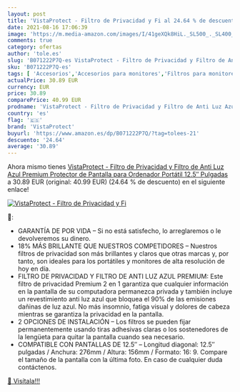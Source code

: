 ```yaml
---
layout: post
title: 'VistaProtect - Filtro de Privacidad y Fi al 24.64 % de descuento'
date: 2021-08-16 17:06:39
image: 'https://m.media-amazon.com/images/I/41geXQk8HiL._SL500_._SL400_.jpg'
comments: true
category: ofertas
author: 'tole.es'
slug: 'B071222P7Q-es VistaProtect - Filtro de Privacidad y Filtro de Anti Luz...'
sku: 'B071222P7Q-es'
tags: [ 'Accesorios','Accesorios para monitores','Filtros para monitores','Informática','ordenador','vistaprotect', ]
actualPrice: 30.89 EUR
currency: EUR
price: 30.89
comparePrice: 40.99 EUR
prodname: 'VistaProtect - Filtro de Privacidad y Filtro de Anti Luz Azul Premium  Protector de Pantalla para Ordenador Portátil  12.5″ Pulgadas '
country: 'es'
flag: '🇪🇸'
brand: 'VistaProtect'
buyurl: 'https://www.amazon.es/dp/B071222P7Q/?tag=tolees-21'
descuento: '24.64'
average: '30.89'
---
```


Ahora mismo tienes [VistaProtect - Filtro de Privacidad y Filtro de Anti Luz Azul Premium  Protector de Pantalla para Ordenador Portátil  12.5″ Pulgadas ](https://www.amazon.es/dp/B071222P7Q/?tag=tolees-21) a 30.89 EUR (original: 40.99 EUR) (24.64 %  de descuento) en el siguiente enlace!

[![VistaProtect - Filtro de Privacidad y Fi](https://m.media-amazon.com/images/I/41geXQk8HiL._SL500_._SL400_.jpg)](https://www.amazon.es/dp/B071222P7Q/?tag=tolees-21)

🔎:

- GARANTÍA DE POR VIDA – Si no está satisfecho, lo arreglaremos o le devolveremos su dinero.
- 18% MÁS BRILLANTE QUE NUESTROS COMPETIDORES – Nuestros filtros de privacidad son más brillantes y claros que otras marcas y, por tanto, son ideales para los portátiles y monitores de alta resolución de hoy en día.
- FILTRO DE PRIVACIDAD Y FILTRO DE ANTI LUZ AZUL PREMIUM: Este filtro de privacidad Premium 2 en 1 garantiza que cualquier información en la pantalla de su computadora permanezca privada y también incluye un revestimiento anti luz azul que bloquea el 90% de las emisiones dañinas de luz azul. No más insomnio, fatiga visual y dolores de cabeza mientras se garantiza la privacidad en la pantalla.
- 2 OPCIONES DE INSTALACIÓN – Los filtros se pueden fijar permanentemente usando tiras adhesivas claras o los sostenedores de la lengüeta para quitar la pantalla cuando sea necesario.
- COMPATIBLE CON PANTALLAS DE 12.5″ – Longitud diagonal: 12.5″ pulgadas / Anchura: 276mm / Altura: 156mm / Formato: 16: 9. Compare el tamaño de la pantalla con la última foto. En caso de cualquier duda contáctenos.

[🛒 Visítala!!!](https://www.amazon.es/dp/B071222P7Q/?tag=tolees-21)
